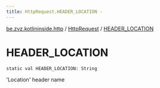 ```yaml
---
title: HttpRequest.HEADER_LOCATION - 
---
```


[be.zvz.kotlininside.http](../index.html) / [HttpRequest](index.html) / [HEADER_LOCATION](./-h-e-a-d-e-r_-l-o-c-a-t-i-o-n.html)

# HEADER_LOCATION

`static val HEADER_LOCATION: String`

'Location' header name

